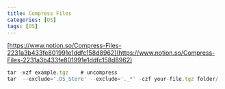 ```yaml
---
title: Compress Files
categories: [OS]
tags: [OS]
---
```


[https://www.notion.so/Compress-Files-2231a3b433fe801991e1ddfc158d8962](https://www.notion.so/Compress-Files-2231a3b433fe801991e1ddfc158d8962)


```javascript
tar -xzf example.tgz    # uncompress
tar  --exclude='.DS_Store' --exclude='._*' -czf your-file.tgz folder/    # compress
```

